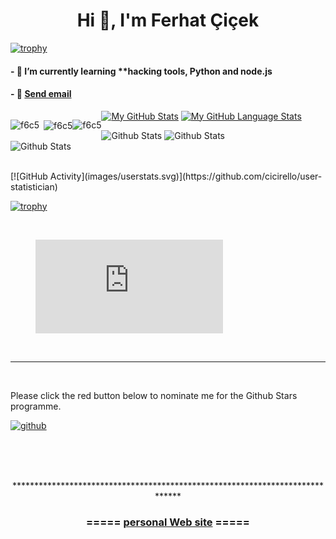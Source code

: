 
<h1 align="center">Hi 👋, I'm Ferhat Çiçek</h1>


[![trophy](https://github-profile-trophy.vercel.app/?username=f6c5)](https://github.com/ryo-ma/github-profile-trophy)

<h4>- 🌱 I’m currently learning **hacking tools, Python and node.js</h4>

<h4>- 💬  <a href="mailto:someone@example.com">Send email</a> </h4>


<p style="float:left"><img align="left" src="https://github-readme-stats.vercel.app/api/top-langs?username=f6c5&show_icons=true&locale=en&layout=compact" alt="f6c5" /></p>

<p style="float:left">&nbsp;<img align="center" src="https://github-readme-stats.vercel.app/api?username=f6c5&show_icons=true&locale=en" alt="f6c5" /></p>

<p style="float:left"><img align="center" src="https://github-readme-streak-stats.herokuapp.com/?user=f6c5&" alt="f6c5" /></p>



[![My GitHub Stats](https://github-readme-stats.vercel.app/api/?username=f6c5&count_private=true&theme=tokyonight&showicons=true)]()
[![My GitHub Language Stats](https://github-readme-stats.vercel.app/api/top-langs/?username=f6c5&langs_count=5&theme=tokyonight)]()

![Github Stats](https://github-readme-stats.vercel.app/api?username=f6c5&theme=light&hide_border=true&include_all_commits=true&count_private=true)
![Github Stats](https://github-readme-streak-stats.herokuapp.com/?user=f6c5&theme=light&hide_border=true&fire=red&sideNums=red)<br/>
![Github Stats](https://github-readme-stats.vercel.app/api/top-langs/?username=f6c5&theme=light&hide_border=false&include_all_commits=true&count_private=true&layout=compact&langs_count=10&include_private=true)

<br>
[![GitHub Activity](images/userstats.svg)](https://github.com/cicirello/user-statistician)

<br>

[![trophy](https://github-profile-trophy.vercel.app/?username=f6c5&margin-w=8)](https://github.com/ryo-ma/github-profile-trophy)

<br>

<figure><embed src="https://wakatime.com/share/@b8ede415-6acf-4bd7-af13-5e3ea5742c8a/9da959ba-708a-4a90-aa0b-671671495867.svg"></embed></figure>


<br>

***

<br>

Please click the red button below to nominate me for the Github Stars programme. <br>

<a href='https://stars.github.com/nominate/' target="_blank"><img alt='github' src='https://img.shields.io/badge/Nominate_me --> @f6c5-100000?style=for-the-badge&logo=github&logoColor=000000&labelColor=ffffff&color=E03A3A'/></a>


<br>



</br>
</br>
<p align="center">*****************************************************************************</p>
<h3 align="center">===== <a href="https://f6c5.github.io/" title="kişisel web sitesi" target="_blank">personal Web site</a> =====</h3>

